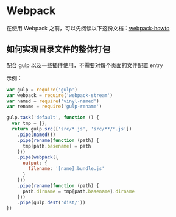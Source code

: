 # Webpack

在使用 Webpack 之前，可以先阅读以下这份文档：[webpack-howto](https://github.com/petehunt/webpack-howto/blob/master/README-zh.md)

## 如何实现目录文件的整体打包

配合 gulp 以及一些插件使用，不需要对每个页面的文件配置 entry

示例：

```js
var gulp = require('gulp')
var webpack = require('webpack-stream')
var named = require('vinyl-named')
var rename = require('gulp-rename')

gulp.task('default', function () {
  var tmp = {};
  return gulp.src(['src/*.js', 'src/**/*.js'])
    .pipe(named())
    .pipe(rename(function (path) {
      tmp[path.basename] = path
    }))
    .pipe(webpack({
      output: {
        filename: '[name].bundle.js'
      }
    }))
    .pipe(rename(function (path) {
      path.dirname = tmp[path.basename].dirname
    }))
    .pipe(gulp.dest('dist/'))
})
```

